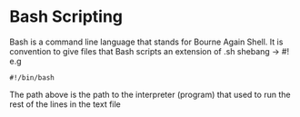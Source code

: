# Bash Scripting
Bash is a command line language that stands for Bourne Again Shell. It is convention to give files that Bash scripts an extension of .sh
shebang -> #!
e.g 
```
#!/bin/bash
```
The path above is the path to the interpreter (program) that used to run the rest of the lines in the text file
